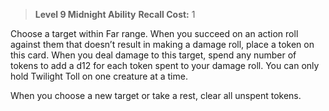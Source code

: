 > **Level 9 Midnight Ability**
> **Recall Cost:** 1

Choose a target within Far range. When you succeed on an action roll against them that doesn’t result in making a damage roll, place a token on this card. When you deal damage to this target, spend any number of tokens to add a d12 for each token spent to your damage roll. You can only hold Twilight Toll on one creature at a time.

When you choose a new target or take a rest, clear all unspent tokens.
